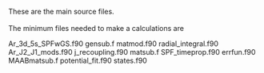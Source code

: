 These are the main source files.<br>
<br>
The minimum files needed to make a calculations are <br>

Ar_3d_5s_SPFwGS.f90  gensub.f          matmod.f90         radial_integral.f90
Ar_J2_J1_mods.f90    j_recoupling.f90  matsub.f           SPF_timeprop.f90
errfun.f90           MAABmatsub.f      potential_fit.f90  states.f90

